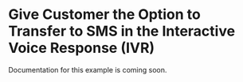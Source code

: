# Give Customer the Option to Transfer to SMS in the Interactive Voice Response (IVR)

Documentation for this example is coming soon.
